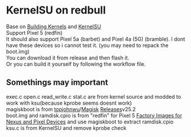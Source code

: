 # KernelSU on redbull  
Base on [Building Kernels](https://source.android.com/docs/setup/build/building-kernels) and [KernelSU](https://github.com/tiann/KernelSU)  
Support Pixel 5 (redfin)  
It should also support Pixel 5a (barbet) and Pixel 4a (5G) (bramble). I dont have these devices so i cannot test it. (you may need to repack the boot.img)  
You can download it from release and then flash it.  
Or you can build it yourself by following the workflow file.  
## Somethings may important  
exec.c open.c read_write.c stat.c are from kernel source and modded to work with ksu(because kprobe seems doesnt work)  
magiskboot is from [topjohnwu](https://github.com/topjohnwu)/[Magisk](https://github.com/topjohnwu/Magisk) [Releases](https://github.com/topjohnwu/Magisk/releases)v25.2  
boot.img and ramdisk.cpio is from "redfin" for Pixel 5 [Factory Images for Nexus and Pixel Devices](https://developers.google.com/android/images) and use magiskboot to extract ramdisk.cpio  
ksu.c is from KernelSU and remove kprobe check  
